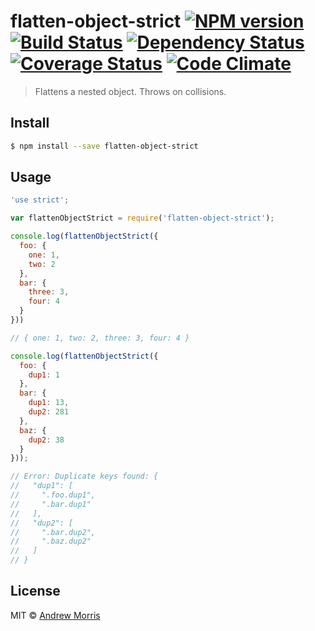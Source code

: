 # flatten-object-strict [![NPM version][npm-image]][npm-url] [![Build Status][travis-image]][travis-url] [![Dependency Status][daviddm-image]][daviddm-url] [![Coverage Status](https://coveralls.io/repos/voltrevo/flatten-object-strict/badge.svg?branch=master&service=github)](https://coveralls.io/github/voltrevo/flatten-object-strict?branch=master) [![Code Climate](https://codeclimate.com/github/voltrevo/flatten-object-strict/badges/gpa.svg)](https://codeclimate.com/github/voltrevo/flatten-object-strict)
> Flattens a nested object. Throws on collisions.


## Install

```sh
$ npm install --save flatten-object-strict
```


## Usage

```js
'use strict';

var flattenObjectStrict = require('flatten-object-strict');

console.log(flattenObjectStrict({
  foo: {
    one: 1,
    two: 2
  },
  bar: {
    three: 3,
    four: 4
  }
}))

// { one: 1, two: 2, three: 3, four: 4 }

console.log(flattenObjectStrict({
  foo: {
    dup1: 1
  },
  bar: {
    dup1: 13,
    dup2: 281
  },
  baz: {
    dup2: 38
  }
}));

// Error: Duplicate keys found: {
//   "dup1": [
//     ".foo.dup1",
//     ".bar.dup1"
//   ],
//   "dup2": [
//     ".bar.dup2",
//     ".baz.dup2"
//   ]
// }
```

## License

MIT © [Andrew Morris](http://andrewmorris.io/)


[npm-image]: https://badge.fury.io/js/flatten-object-strict.svg
[npm-url]: https://npmjs.org/package/flatten-object-strict
[travis-image]: https://travis-ci.org/voltrevo/flatten-object-strict.svg?branch=master
[travis-url]: https://travis-ci.org/voltrevo/flatten-object-strict
[daviddm-image]: https://david-dm.org/voltrevo/flatten-object-strict.svg?theme=shields.io
[daviddm-url]: https://david-dm.org/voltrevo/flatten-object-strict
